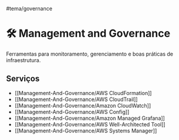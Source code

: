 #tema/governance
# 🛠️ Management and Governance

Ferramentas para monitoramento, gerenciamento e boas práticas de infraestrutura.

## Serviços

- [[Management-And-Governance/AWS CloudFormation]]
- [[Management-And-Governance/AWS CloudTrail]]
- [[Management-And-Governance/Amazon CloudWatch]]
- [[Management-And-Governance/AWS Config]]
- [[Management-And-Governance/Amazon Managed Grafana]]
- [[Management-And-Governance/AWS Well-Architected Tool]]
- [[Management-And-Governance/AWS Systems Manager]]
